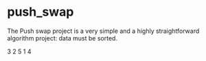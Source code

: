 # push_swap
The Push swap project is a very simple and a highly straightforward algorithm project: data must be sorted.



3 2 5 1 4